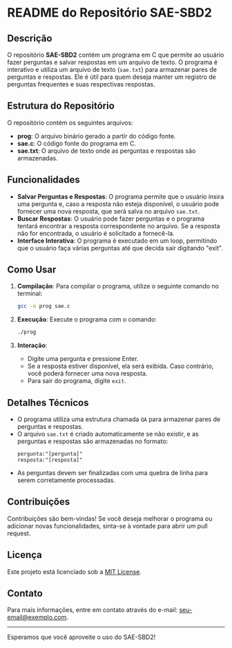 # README do Repositório SAE-SBD2

## Descrição

O repositório **SAE-SBD2** contém um programa em C que permite ao usuário fazer perguntas e salvar respostas em um arquivo de texto. O programa é interativo e utiliza um arquivo de texto (`sae.txt`) para armazenar pares de perguntas e respostas. Ele é útil para quem deseja manter um registro de perguntas frequentes e suas respectivas respostas.

## Estrutura do Repositório

O repositório contém os seguintes arquivos:

- **prog**: O arquivo binário gerado a partir do código fonte.
- **sae.c**: O código fonte do programa em C.
- **sae.txt**: O arquivo de texto onde as perguntas e respostas são armazenadas.

## Funcionalidades

- **Salvar Perguntas e Respostas**: O programa permite que o usuário insira uma pergunta e, caso a resposta não esteja disponível, o usuário pode fornecer uma nova resposta, que será salva no arquivo `sae.txt`.
- **Buscar Respostas**: O usuário pode fazer perguntas e o programa tentará encontrar a resposta correspondente no arquivo. Se a resposta não for encontrada, o usuário é solicitado a fornecê-la.
- **Interface Interativa**: O programa é executado em um loop, permitindo que o usuário faça várias perguntas até que decida sair digitando "exit".

## Como Usar

1. **Compilação**: Para compilar o programa, utilize o seguinte comando no terminal:
   ```bash
   gcc -o prog sae.c
   ```

2. **Execução**: Execute o programa com o comando:
   ```bash
   ./prog
   ```

3. **Interação**:
   - Digite uma pergunta e pressione Enter.
   - Se a resposta estiver disponível, ela será exibida. Caso contrário, você poderá fornecer uma nova resposta.
   - Para sair do programa, digite `exit`.

## Detalhes Técnicos

- O programa utiliza uma estrutura chamada `QA` para armazenar pares de perguntas e respostas.
- O arquivo `sae.txt` é criado automaticamente se não existir, e as perguntas e respostas são armazenadas no formato:
  ```
  pergunta:"[pergunta]"
  resposta:"[resposta]"
  ```
- As perguntas devem ser finalizadas com uma quebra de linha para serem corretamente processadas.

## Contribuições

Contribuições são bem-vindas! Se você deseja melhorar o programa ou adicionar novas funcionalidades, sinta-se à vontade para abrir um pull request.

## Licença

Este projeto está licenciado sob a [MIT License](LICENSE).

## Contato

Para mais informações, entre em contato através do e-mail: [seu-email@exemplo.com](mailto:seu-email@exemplo.com).

---

Esperamos que você aproveite o uso do SAE-SBD2!
